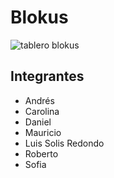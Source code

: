 # Blokus
![tablero blokus](https://upload.wikimedia.org/wikipedia/commons/thumb/1/16/BlockusFinalBoardCloseUp.jpg/245px-BlockusFinalBoardCloseUp.jpg)

## Integrantes
- Andrés
- Carolina
- Daniel
- Mauricio
- Luis Solis Redondo
- Roberto
- Sofia

